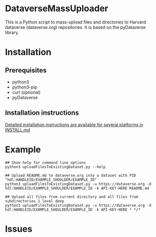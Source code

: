 # DataverseMassUploader

This is a Python script to mass-upload files and directories to Harvard dataverse (dataverse.org) 
repositories. It is based on the pyDataverse library.

# Installation

## Prerequisites

* python3
* python3-pip
* curl (optional)
* pyDataverse

## Installation instructions

[Detailed installation instructions are available for several platforms in INSTALL.md](INSTALL.md)

# Example

    ## Show help for command line options
    python3 uploadFilesToExistingDataset.py --help
    
    ## Upload README.md to dataverse.org into a dataset with PID "hdl:HANDLEID/EXAMPLE_SHOULDER/EXAMPLE_ID"
    python3 uploadFilesToExistingDataset.py -u https://dataverse.org -d hdl:HANDLEID/EXAMPLE_SHOULDER/EXAMPLE_ID -k API-KEY-HERE README.md
    
    ## Upload all files from current directory and all files from subdirectories 1 level deep
    python3 uploadFilesToExistingDataset.py -u https://dataverse.org -d hdl:HANDLEID/EXAMPLE_SHOULDER/EXAMPLE_ID -k API-KEY-HERE * */*

# Issues

